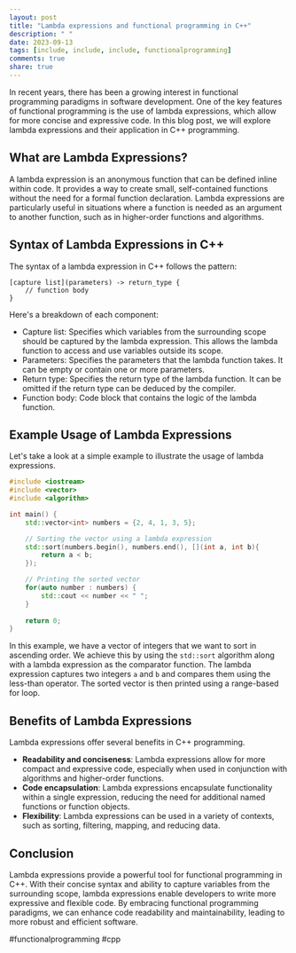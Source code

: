 ```yaml
---
layout: post
title: "Lambda expressions and functional programming in C++"
description: " "
date: 2023-09-13
tags: [include, include, include, functionalprogramming]
comments: true
share: true
---
```


In recent years, there has been a growing interest in functional programming paradigms in software development. One of the key features of functional programming is the use of lambda expressions, which allow for more concise and expressive code. In this blog post, we will explore lambda expressions and their application in C++ programming.

## What are Lambda Expressions?

A lambda expression is an anonymous function that can be defined inline within code. It provides a way to create small, self-contained functions without the need for a formal function declaration. Lambda expressions are particularly useful in situations where a function is needed as an argument to another function, such as in higher-order functions and algorithms.

## Syntax of Lambda Expressions in C++

The syntax of a lambda expression in C++ follows the pattern:

```
[capture list](parameters) -> return_type { 
    // function body
}
```

Here's a breakdown of each component:

- Capture list: Specifies which variables from the surrounding scope should be captured by the lambda expression. This allows the lambda function to access and use variables outside its scope.
- Parameters: Specifies the parameters that the lambda function takes. It can be empty or contain one or more parameters.
- Return type: Specifies the return type of the lambda function. It can be omitted if the return type can be deduced by the compiler.
- Function body: Code block that contains the logic of the lambda function.

## Example Usage of Lambda Expressions

Let's take a look at a simple example to illustrate the usage of lambda expressions.

```cpp
#include <iostream>
#include <vector>
#include <algorithm>

int main() {
    std::vector<int> numbers = {2, 4, 1, 3, 5};

    // Sorting the vector using a lambda expression
    std::sort(numbers.begin(), numbers.end(), [](int a, int b){
        return a < b;
    });

    // Printing the sorted vector
    for(auto number : numbers) {
        std::cout << number << " ";
    }
    
    return 0;
}
```

In this example, we have a vector of integers that we want to sort in ascending order. We achieve this by using the `std::sort` algorithm along with a lambda expression as the comparator function. The lambda expression captures two integers `a` and `b` and compares them using the less-than operator. The sorted vector is then printed using a range-based for loop.

## Benefits of Lambda Expressions

Lambda expressions offer several benefits in C++ programming. 

- **Readability and conciseness**: Lambda expressions allow for more compact and expressive code, especially when used in conjunction with algorithms and higher-order functions.
- **Code encapsulation**: Lambda expressions encapsulate functionality within a single expression, reducing the need for additional named functions or function objects.
- **Flexibility**: Lambda expressions can be used in a variety of contexts, such as sorting, filtering, mapping, and reducing data.

## Conclusion

Lambda expressions provide a powerful tool for functional programming in C++. With their concise syntax and ability to capture variables from the surrounding scope, lambda expressions enable developers to write more expressive and flexible code. By embracing functional programming paradigms, we can enhance code readability and maintainability, leading to more robust and efficient software.

#functionalprogramming #cpp
